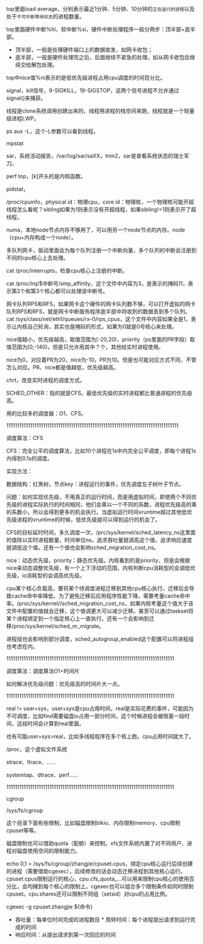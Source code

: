 top里面load average，分别表示最近1分钟、5分钟、10分钟的`正在运行的进程`以及处于`不可中断等待状态`的进程数量。

top里面硬件中断%hi，软中断%si，硬件中断处理程序一般分两步：顶半部+底半部。

- 顶半部，一般是处理硬件端口上的数据收发，如网卡收包；
- 底半部，一般是硬件处理完之后，后面继续不紧急的处理，如从网卡收包后继续交给解包处理。

top中nice值%ni表示的是低优先级进程占用cpu调度的时间百分比。

signal，kill信号，9-SIGKILL，19-SIGSTOP，这两个信号进程不允许通过signal()来捕获。 

线程是clone系统调用创建出来的，线程用进程的栈空间来跑，线程就是一个轻量级进程LWP。

ps aux -L，这个-L参数可以看到线程。

mpstat

sar，系统活动报告，/var/log/sar/saXX，tnm2，sar是查看系统状态的瑞士军刀。

perf top，[k]开头的是内核函数。

pidstat，

/proc/cpuinfo，physical id：物理cpu，core id：物理核，一个物理核可能开超线程怎么看呢？sibling如果为1则表示没有开超线程，如果sibling!=1则表示开了超线程。

numa，本地node节点内存不够用了，可以用另一个node节点的内存。node（cpu+内存构成一个node）。

多队列网卡，驱动里面会为每个队列注册一个中断向量，多个队列的中断会注册到不同的cpu核心上去处理。

cat /proc/interrupts，检查cpu核心上注册的中断。

cat /proc/irq/$中断号/smp_affinity，这个文件中内容为3，是表示的掩码11，表示第2个和第3个核心都可以处理该中断号。

网卡队列RPS和RFS，如果网卡这个硬件的网卡队列数不够，可以打开虚拟的网卡队列RPS和RFS，就是网卡中断服务程序底半部中将收到的数据丢到多个队列。cat /sys/class/net/eth1/queues/rx-0/rps_cpus，这个文件中内容如果全是1，表示让内核自己轮询，其实也是掩码的形式，如果为0就是0号核心来处理。

nice值越小，优先级越高，取值范围为[-20,20)，priority（ps里面的PR字段）取值范围为[0,-140)，但是只允许用其中？个，其他给实时进程使用。

nice为0，对应着PR为20，nice为-10，PR为10。但是也可能对应方式不同，不管怎么对应。PR、nice都是值越低，优先级越高。



chrt，改变实时进程的调度方式。

SCHED_OTHER：指的就是CFS。最低优先级的实时进程都比普通进程的优先级高。

用的比较多的调度器：O1、CFS。

11111111111111111111111111111111111111111111111111111111111111111111111111111111

调度算法：CFS

CFS：完全公平的调度算法，比如10个进程在1s中内完全公平调度，即每个进程1s内得到0.1s的调度。

实现方法：

数据结构：红黑树，节点key：进程运行的事件，优先调度左子树叶子节点。

问题：如何实现优先级，不用真正的运行时间，而是用虚拟时间，即使两个不同优先级的进程实际执行的时间相同，他们会乘以一个不同的系数，进程优先级高的乘的系数小，所以会得到更多的机会执行。当虚拟运行时间vruntime超过其他低优先级进程的vruntime的时候，低优先级就可以得到运行的机会了。

CFS的目标延时时间，多久调度一次，/prc/sys/kernel/sched_latency_ns这里面的值除以实时进程数量，时间单位ns。追求吞吐量就调高这个值，追求响应速度就调低这个值。还有一个值也会影响sched_migration_cost_ns。

nice：动态优先级，priority：静态优先级。内核看到的是priority，但是会根据nice来动态调整优先级，有一个上下浮动的范围，内核判断cpu消耗型的会调低优先级，io消耗型的会调高优先级。

cpu某个核心负载高，要将某个待调度进程迁移到其他cpu核心执行，迁移后会导致cache命中率降低，为了避免迁移后应用程序性能下降，需要考量cache命中率。/proc/sys/kernel//sched_migration_cost_ns，如果内核考量这个值大于该文件中配置的值就会迁移，这个值调更大可以减少迁移。甚至可以通过taskset将某个进程绑定到一个指定核心上一直执行。还有一个会影响到迁移/proc/sys/kernel/sched_nr_migrate。

进程组也会影响到部分调度，sched_autogroup_enabled这个配置可以将进程组也考虑在内。

111111111111111111111111111111111111111111111111111111111111111111111111111111

调度算法：调度算法O1+时间片

如何解决优先级问题：优先级高的时间片大一点。



111111111111111111111111111111111111111111111111111111111111111111111111111111

real != user+sys，user+sys是cpu占用时间，real是实际花费的事件，可能因为不可调度，比如find需要磁盘io占用一部分时间，这个时候进程会被阻塞一段时间，这段时间会计算到real里面。

也有可能user+sys>real，比如多线程程序在多个核上跑，cpu占用时间就大了。



/proc，这个虚拟文件系统



strace、ltrace、……

systemtap、dtrace、perf……



111111111111111111111111111111111111111111111111111111111111111111111111111111

cgroup

/sys/fs/cgroup

这个目录下面有些限制，比如磁盘限制blkio、内存限制memory、cpu限制cpuset等等。

磁盘限制也可以借助quota（配额）来控制，xfs文件系统内置了对不同用户、进程对磁盘使用空间的限制能力。

echo 0,1 > /sys/fs/cgroup/zhangjie/cpuset.cpus，绑定cpu核心运行后续创建的进程（需要借助cgexec），后续修改的话会动态迁移进程到其他核心运行。cpuset.cpus限制运行的核心，cpu.cfs_quota_...可以用来限制cpu核心的使用百分比，会均摊到每个核心的限制上。cgexec也可以组合多个限制条件如同时限制cpuset。cpu.shares还可以限制不同组（setsid）对cpu的占用比例。

 cgexec -g cpuset:zhangjie ${命令}

- 吞吐量：每单位时间完成的进程数目 * 周转时间：每个进程提出请求到运行完成的时间
- 响应时间：从提出请求到第一次回应的时间



